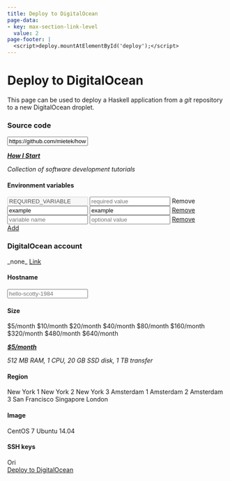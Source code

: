 ```yaml
---
title: Deploy to DigitalOcean
page-data:
- key: max-section-link-level
  value: 2
page-footer: |
  <script>deploy.mountAtElementById('deploy');</script>
---
```



Deploy to DigitalOcean
======================

This page can be used to deploy a Haskell application from a _git_ repository to a new DigitalOcean droplet.


### Source code

<div class="flex">
<input id="source-field" type="url" placeholder="https://github.com/mietek/hello-scotty" value="https://github.com/mietek/howistart">
</div>

<div class="pre-like">

[_**How I Start**_](http://howistart.org/)

_Collection of software development tutorials_

</div>


#### Environment variables

<div class="flex">
<input class="variable-name-input" type="text" placeholder="variable name" value="REQUIRED_VARIABLE" disabled>
<input class="variable-value-input" type="text" placeholder="required value">
<a class="variable-button disabled">Remove</a>
</div>
<div class="flex">
<input class="variable-name-input" type="text" placeholder="variable name" value="example">
<input class="variable-value-input" type="text" placeholder="optional value" value="example">
<a class="variable-button" href="">Remove</a>
</div>
<div class="flex">
<input class="variable-name-input" type="text" placeholder="variable name" value="">
<input class="variable-value-input" type="text" placeholder="optional value">
<a class="variable-button" href="">Remove</a>
</div>
<div class="flex justify-end">
<a id="add-variable-button" href="">Add</a>
</div>


### DigitalOcean account

<div class="flex">
<span id="account-field">_none_</span>
<a id="account-button" href="">Link</a>
</div>


#### Hostname

<div class="flex">
<input id="hostname-field" type="text" placeholder="hello-scotty-1984">
</div>


#### Size

<div id="size-div" class="flex">
<a class="size-button selected">$5/month</a>
<a class="size-button">$10/month</a>
<a class="size-button">$20/month</a>
<a class="size-button">$40/month</a>
<a class="size-button">$80/month</a>
<a class="size-button">$160/month</a>
<a class="size-button">$320/month</a>
<a class="size-button">$480/month</a>
<a class="size-button">$640/month</a>
</div>

<div class="pre-like">

[_**$5/month**_](https://digitalocean.com/pricing/)

_512 MB RAM, 1 CPU, 20 GB SSD disk, 1 TB transfer_

</div>


#### Region

<div id="region-div" class="flex">
<a class="region-button disabled">New York 1</a>
<a class="region-button selected">New York 2</a>
<a class="region-button">New York 3</a>
<a class="region-button">Amsterdam 1</a>
<a class="region-button">Amsterdam 2</a>
<a class="region-button">Amsterdam 3</a>
<a class="region-button">San Francisco</a>
<a class="region-button">Singapore</a>
<a class="region-button">London</a>
</div>


#### Image

<div id="image-div" class="flex">
<a class="image-button disabled">CentOS 7</a>
<a class="image-button selected">Ubuntu 14.04</a>
</div>


#### SSH keys

<div id="key-div" class="flex">
<a class="key-button selected">Ori</a>
</div>


<div class="flex">
<a id="deploy-button" href="">Deploy to DigitalOcean</a>
</div>
